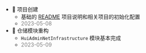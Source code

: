 + :tada:  项目创建
  + 基础的 [README](./README.md) 项目说明和相关项目的初始化配置
  + <span style="font-size:14px;color:gray"> 2023-05-08</span>
+ :tada: 仓储模块重构
  + `HuiAdminNetInfrastructure`  模块基本完成
  +  <span style="font-size:14px;color:gray"> 2023-05-09</span>

